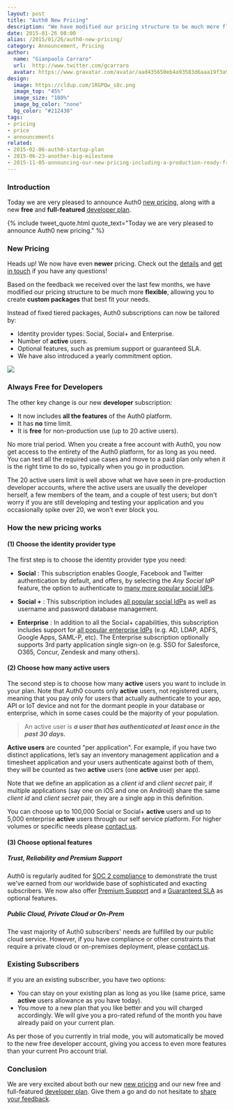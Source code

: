 ```yaml
---
layout: post
title: "Auth0 New Pricing"
description: "We have modified our pricing structure to be much more flexible, allowing you to create custom packages that best fit your needs."
date: 2015-01-26 08:00
alias: /2015/01/26/auth0-new-pricing/
category: Announcement, Pricing
author:
  name: "Gianpaolo Carraro"
  url:  http://www.twitter.com/gcarraro
  avatar: https://www.gravatar.com/avatar/aad435650eb4a93583d6aaa19f3a91f4.png?s=60
design:
  image: https://cldup.com/1RGPQw_s8c.png
  image_top: "45%"
  image_size: "180%"
  image_bg_color: "none"
  bg_color: "#212430"
tags:
- pricing
- price
- announcements
related:
- 2015-02-06-auth0-startup-plan
- 2015-06-23-another-big-milestone
- 2015-11-05-announcing-our-new-pricing-including-a-production-ready-free-account
---
```


### Introduction

Today we are very pleased to announce Auth0 [new pricing](https://auth0.com/pricing), along with a new **free** and **full-featured** <a href="https://auth0.com/signup" data-amp-replace="CLIENT_ID" data-amp-addparams="anonId=CLIENT_ID(cid-scope-cookie-fallback-name)">developer plan</a>.

{% include tweet_quote.html quote_text="Today we are very pleased to announce Auth0 new pricing." %}

### New Pricing

<p class="alert alert-warning"><i class="icon icon-budicon-179"></i>Heads up! We now have even <b>newer</b> pricing. Check out the <a href="https://auth0.com/pricing">details</a> and <a href="https://support.auth0.com">get in touch</a> if you have any questions!</p>

Based on the feedback we received over the last few months, we have modified our pricing structure to be much more **flexible**, allowing you to create **custom packages** that best fit your needs.

Instead of fixed tiered packages, Auth0 subscriptions can now be tailored by:

* Identity provider types: Social, Social+ and Enterprise.
* Number of __active__ users.
* Optional features, such as premium support or guaranteed SLA.
* We have also introduced a yearly commitment option.

![](https://cloudup.com/cBnh8ziTKea+)

### Always Free for Developers

The other key change is our new __developer__ subscription:

* It now includes **all the features** of the Auth0 platform.
* It has **no** time limit.
* It is **free** for non-production use (up to 20 active users).  

No more trial period. When you create a free account with Auth0, you now get access to the entirety of the Auth0 platform, for as long as you need. You can test all the required use cases and move to a paid plan only when it is the right time to do so, typically when you go in production.  

The 20 active users limit is well above what we have seen in pre-production developer accounts, where the active users are usually the developer herself, a few members of the team, and a couple of test users; but don't worry if you are still developing and testing your application and you occasionally spike over 20, we won't ever block you.
<!-- more -->

### How the new pricing works

#### (1) Choose the identity provider type

The first step is to choose the identity provider type you need:

* **Social** : This subscription enables Google, Facebook and Twitter authentication by default, and offers, by selecting the *Any Social IdP* feature, the option to authenticate to [many more popular social IdPs](https://docs.auth0.com/identityproviders#2).

* **Social +** : This subscription includes [all popular social IdPs](https://docs.auth0.com/identityproviders#2) as well as username and password database management.

* **Enterprise** : In addition to all the Social+ capabilities, this subscription includes support for [all popular enterprise IdPs](https://docs.auth0.com/identityproviders#1) (e.g. AD, LDAP, ADFS, Google Apps, SAML-P, etc). The Enterprise subscription optionally supports 3rd party application single sign-on (e.g. SSO for Salesforce, O365, Concur, Zendesk and many others).


#### (2) Choose how many active users

The second step is to choose how many __active__ users you want to include in your plan. Note that Auth0 counts only __active__ users, not registered users, meaning that you pay only for users that actually authenticate to your app, API or IoT device and not for the dormant people in your database or enterprise, which in some cases could be the majority of your population.

> An active user is ___a user that has authenticated at least once in the past 30 days.___

__Active users__ are counted "per application". For example, if you have two distinct applications, let’s say an inventory management application and a timesheet application and your users authenticate against both of them, they will be counted as two __active__ users (one __active__ user per app).

Note that we define an application as a _client id_ and _client secret_ pair, if multiple applications (say one on iOS and one on Android) share the same _client id_ and _client secret_ pair, they are a single app in this definition.

You can choose up to 100,000 Social or Social+ __active__ users and up to 5,000 enterprise __active__ users through our self service platform.  For higher volumes or specific needs please [contact us](https://auth0.com/?contact=true).

#### (3) Choose optional features

##### Trust, Reliability and Premium Support
Auth0 is regularly audited for [SOC 2 compliance](https://auth0.com/blog/2014/12/11/auth0-achieves-soc-2-certification/) to demonstrate the trust we've earned from our worldwide base of sophisticated and exacting subscribers. We now also offer [Premium Support](https://auth0.com/docs/premium-support) and a [Guaranteed SLA](https://auth0.com/docs/sla) as optional features.

##### Public Cloud, Private Cloud or On-Prem
The vast majority of Auth0 subscribers' needs are fulfilled by our public cloud service.  However, if you have compliance or other constraints that require a private cloud or on-premises deployment, please [contact us](https://auth0.com/?contact=true).

### Existing Subscribers
If you are an existing subscriber, you have two options:

* You can stay on your existing plan as long as you like (same price, same __active__ users allowance as you have today).
* You move to a new plan that you like better and you will charged accordingly. We will give you a pro-rated refund of the month you have already paid on your current plan.

As per those of you currently in trial mode, you will automatically be moved to the new free developer account, giving you access to even more features than your current Pro account trial.

### Conclusion

We are very excited about both our new [new pricing](https://auth0.com/pricing) and our new free and full-featured <a href="https://auth0.com/signup" data-amp-replace="CLIENT_ID" data-amp-addparams="anonId=CLIENT_ID(cid-scope-cookie-fallback-name)">developer plan</a>. Give them a go and do not hesitate to [share your feedback](https://auth0.com/?contact=true).  
